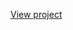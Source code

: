 [View project](https://github.com/mharuf/Updating-and-configuring-Windows-Defender-Antivirus/blob/main/Updating%20and%20configuring%20Microsoft%20Windows%20Defender%20to%20scan%20for%20threats.pdf)
